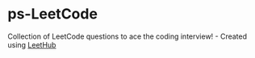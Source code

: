 # ps-LeetCode
Collection of LeetCode questions to ace the coding interview! - Created using [LeetHub](https://github.com/QasimWani/LeetHub)
